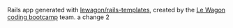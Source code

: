 Rails app generated with [lewagon/rails-templates](https://github.com/lewagon/rails-templates), created by the [Le Wagon coding bootcamp](https://www.lewagon.com) team.
a change 2

